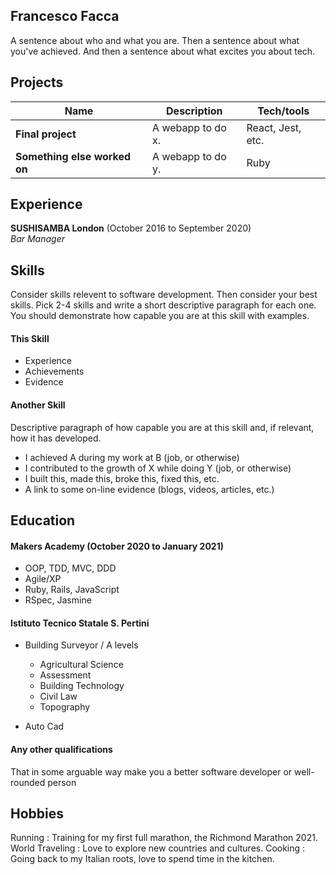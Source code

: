 ## Francesco Facca

A sentence about who and what you are. Then a sentence about what you've achieved. And then a sentence about what excites you about tech.

## Projects

| Name                         | Description       | Tech/tools        |
| ---------------------------- | ----------------- | ----------------- |
| **Final project**            | A webapp to do x. | React, Jest, etc. |
| **Something else worked on** | A webapp to do y. | Ruby              |

## Experience

**SUSHISAMBA London** (October 2016 to September 2020)  
_Bar Manager_

## Skills

Consider skills relevent to software development. Then consider your best skills. Pick 2-4 skills and write a short descriptive paragraph for each one. You should demonstrate how capable you are at this skill with examples.

#### This Skill

- Experience
- Achievements
- Evidence

#### Another Skill

Descriptive paragraph of how capable you are at this skill and, if relevant, how it has developed.

- I achieved A during my work at B (job, or otherwise)
- I contributed to the growth of X while doing Y (job, or otherwise)
- I built this, made this, broke this, fixed this, etc.
- A link to some on-line evidence (blogs, videos, articles, etc.)

## Education

#### Makers Academy (October 2020 to January 2021)

- OOP, TDD, MVC, DDD
- Agile/XP
- Ruby, Rails, JavaScript
- RSpec, Jasmine

#### Istituto Tecnico Statale S. Pertini

- Building Surveyor / A levels
  * Agricultural Science
  * Assessment 
  * Building Technology
  * Civil Law
  * Topography
  
- Auto Cad

#### Any other qualifications

That in some arguable way make you a better software developer or well-rounded person

## Hobbies

Running : Training for my first full marathon, the Richmond Marathon 2021.
World Traveling : Love to explore new countries and cultures.
Cooking : Going back to my Italian roots, love to spend time in the kitchen.
